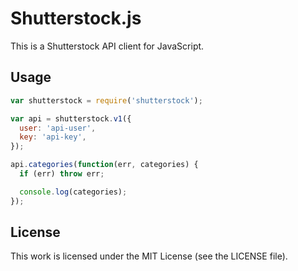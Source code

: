 # Shutterstock.js

This is a Shutterstock API client for JavaScript.

## Usage

``` javascript
var shutterstock = require('shutterstock');

var api = shutterstock.v1({
  user: 'api-user',
  key: 'api-key',
});

api.categories(function(err, categories) {
  if (err) throw err;

  console.log(categories);
});
```

## License

This work is licensed under the MIT License (see the LICENSE file).

